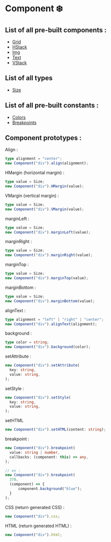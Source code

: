 # Component ❄️

## List of all pre-built components :

- [Grid](/doc/components/Grid.md)
- [HStack](/doc/components/HStack.md)
- [Img](/doc/components/Img.md)
- [Text](/doc/components/Text.md)
- [VStack](/doc/components/VStack.md)

## List of all types

- [Size](/src/types/Size.ts)

## List of all pre-built constants :

- [Colors](/doc/constants/Colors.md)
- [Breakpoints](/doc/constants/Breakpoints.md)

## Component prototypes :

Align :

```ts
type alignment = "center";
new Component("div").align(alignment);
```

HMargin (horizontal margin) :

```ts
type value = Size;
new Component("div").HMargin(value);
```

VMargin (vertical margin) :

```ts
type value = Size;
new Component("div").VMargin(value);
```

marginLeft :

```ts
type value = Size;
new Component("div").marginLeft(value);
```

marginRight :

```ts
type value = Size;
new Component("div").marginRight(value);
```

marginTop :

```ts
type value = Size;
new Component("div").marginTop(value);
```

marginBottom :

```ts
type value = Size;
new Component("div").marginBottom(value);
```

alignText :

```ts
type alignment = "left" | "right" | "center";
new Component("div").alignText(alignment);
```

background :

```ts
type color = string;
new Component("div").background(color);
```

setAttribute :

```ts
new Component("div").setAttribute(
  key: string,
  value: string,
);
```

setStyle :

```ts
new Component("div").setStyle(
  key: string,
  value: string,
);
```

setHTML

```ts
new Component("div").setHTML(content: string);
```

breakpoint :

```ts
new Component("div").breakpoint(
  value: string | number,
  callbacks: (component: this) => any,
);

// ex :
new Component("div").breakpoint(
  370,
  (component) => {
      component.background("blue");
  }
);
```

CSS (return generated CSS) :

```ts
new Component("div").css;
```

HTML (return generated HTML) :

```ts
new Component("div").html;
```
